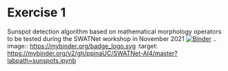 # Exercise 1
Sunspot detection algorithm based on mathematical morphology operators to be tested during the SWATNet workshop in November 2021
[![Binder](https://mybinder.org/badge_logo.svg)](https://mybinder.org/v2/gh/ppinaUC/SWATNet-AI4/master?labpath=sunspots.ipynb)
.. image:: https://mybinder.org/badge_logo.svg
 :target: https://mybinder.org/v2/gh/ppinaUC/SWATNet-AI4/master?labpath=sunspots.ipynb

